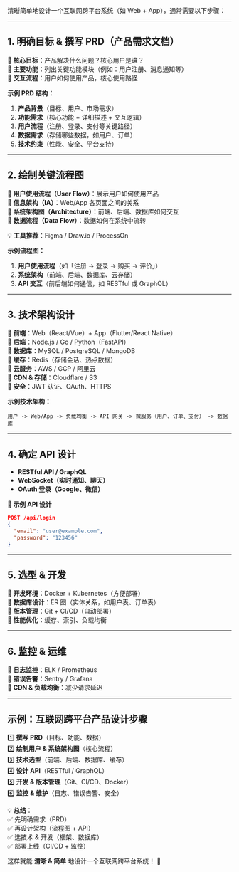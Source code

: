 清晰简单地设计一个互联网跨平台系统（如 Web + App），通常需要以下步骤：  

---

## **1. 明确目标 & 撰写 PRD（产品需求文档）**
📌 **核心目标**：产品解决什么问题？核心用户是谁？  
📌 **主要功能**：列出关键功能模块（例如：用户注册、消息通知等）  
📌 **交互流程**：用户如何使用产品，核心使用路径  

**示例 PRD 结构：**  
1. **产品背景**（目标、用户、市场需求）  
2. **功能需求**（核心功能 + 详细描述 + 交互逻辑）  
3. **用户流程**（注册、登录、支付等关键路径）  
4. **数据需求**（存储哪些数据，如用户、订单）  
5. **技术约束**（性能、安全、平台支持）  

---

## **2. 绘制关键流程图**
🔹 **用户使用流程（User Flow）**：展示用户如何使用产品  
🔹 **信息架构（IA）**：Web/App 各页面之间的关系  
🔹 **系统架构图（Architecture）**：前端、后端、数据库如何交互  
🔹 **数据流程（Data Flow）**：数据如何在系统中流转  

💡 **工具推荐**：Figma / Draw.io / ProcessOn  

**示例流程图：**  
1. **用户使用流程**（如「注册 -> 登录 -> 购买 -> 评价」）  
2. **系统架构**（前端、后端、数据库、云存储）  
3. **API 交互**（前后端如何通信，如 RESTful 或 GraphQL）  

---

## **3. 技术架构设计**
📌 **前端**：Web（React/Vue）+ App（Flutter/React Native）  
📌 **后端**：Node.js / Go / Python（FastAPI）  
📌 **数据库**：MySQL / PostgreSQL / MongoDB  
📌 **缓存**：Redis（存储会话、热点数据）  
📌 **云服务**：AWS / GCP / 阿里云  
📌 **CDN & 存储**：Cloudflare / S3  
📌 **安全**：JWT 认证、OAuth、HTTPS  

**示例技术架构：**
```plaintext
用户 -> Web/App -> 负载均衡 -> API 网关 -> 微服务（用户、订单、支付） -> 数据库
```

---

## **4. 确定 API 设计**
- **RESTful API / GraphQL**  
- **WebSocket（实时通知、聊天）**  
- **OAuth 登录（Google、微信）**  

📌 **示例 API 设计**
```json
POST /api/login
{
  "email": "user@example.com",
  "password": "123456"
}
```

---

## **5. 选型 & 开发**
📌 **开发环境**：Docker + Kubernetes（方便部署）  
📌 **数据库设计**：ER 图（实体关系，如用户表、订单表）  
📌 **版本管理**：Git + CI/CD（自动部署）  
📌 **性能优化**：缓存、索引、负载均衡  

---

## **6. 监控 & 运维**
📌 **日志监控**：ELK / Prometheus  
📌 **错误告警**：Sentry / Grafana  
📌 **CDN & 负载均衡**：减少请求延迟  

---

## **示例：互联网跨平台产品设计步骤**
1️⃣ **撰写 PRD**（目标、功能、数据）  
2️⃣ **绘制用户 & 系统架构图**（核心流程）  
3️⃣ **技术选型**（前端、后端、数据库、缓存）  
4️⃣ **设计 API**（RESTful / GraphQL）  
5️⃣ **开发 & 版本管理**（Git、CI/CD、Docker）  
6️⃣ **监控 & 维护**（日志、错误告警、安全）  

💡 **总结**：  
✅ 先明确需求（PRD）  
✅ 再设计架构（流程图 + API）  
✅ 选技术 & 开发（框架、数据库）  
✅ 部署上线（CI/CD + 监控）  

这样就能 **清晰 & 简单** 地设计一个互联网跨平台系统！ 🚀  